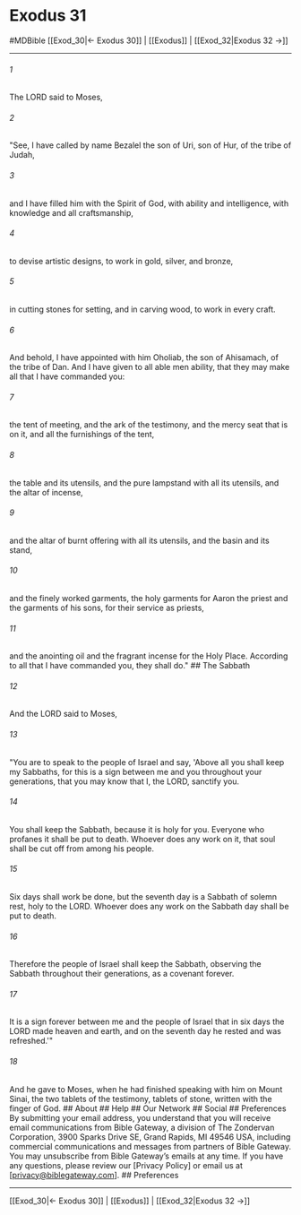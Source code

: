 # Exodus 31
#MDBible
[[Exod_30|← Exodus 30]] | [[Exodus]] | [[Exod_32|Exodus 32 →]]

***


###### 1 
The LORD said to Moses, 

###### 2 
"See, I have called by name Bezalel the son of Uri, son of Hur, of the tribe of Judah, 

###### 3 
and I have filled him with the Spirit of God, with ability and intelligence, with knowledge and all craftsmanship, 

###### 4 
to devise artistic designs, to work in gold, silver, and bronze, 

###### 5 
in cutting stones for setting, and in carving wood, to work in every craft. 

###### 6 
And behold, I have appointed with him Oholiab, the son of Ahisamach, of the tribe of Dan. And I have given to all able men ability, that they may make all that I have commanded you: 

###### 7 
the tent of meeting, and the ark of the testimony, and the mercy seat that is on it, and all the furnishings of the tent, 

###### 8 
the table and its utensils, and the pure lampstand with all its utensils, and the altar of incense, 

###### 9 
and the altar of burnt offering with all its utensils, and the basin and its stand, 

###### 10 
and the finely worked garments, the holy garments for Aaron the priest and the garments of his sons, for their service as priests, 

###### 11 
and the anointing oil and the fragrant incense for the Holy Place. According to all that I have commanded you, they shall do." ## The Sabbath 

###### 12 
And the LORD said to Moses, 

###### 13 
"You are to speak to the people of Israel and say, 'Above all you shall keep my Sabbaths, for this is a sign between me and you throughout your generations, that you may know that I, the LORD, sanctify you. 

###### 14 
You shall keep the Sabbath, because it is holy for you. Everyone who profanes it shall be put to death. Whoever does any work on it, that soul shall be cut off from among his people. 

###### 15 
Six days shall work be done, but the seventh day is a Sabbath of solemn rest, holy to the LORD. Whoever does any work on the Sabbath day shall be put to death. 

###### 16 
Therefore the people of Israel shall keep the Sabbath, observing the Sabbath throughout their generations, as a covenant forever. 

###### 17 
It is a sign forever between me and the people of Israel that in six days the LORD made heaven and earth, and on the seventh day he rested and was refreshed.'" 

###### 18 
And he gave to Moses, when he had finished speaking with him on Mount Sinai, the two tablets of the testimony, tablets of stone, written with the finger of God. ## About ## Help ## Our Network ## Social ## Preferences By submitting your email address, you understand that you will receive email communications from Bible Gateway, a division of The Zondervan Corporation, 3900 Sparks Drive SE, Grand Rapids, MI 49546 USA, including commercial communications and messages from partners of Bible Gateway. You may unsubscribe from Bible Gateway&rsquo;s emails at any time. If you have any questions, please review our [Privacy Policy] or email us at [privacy@biblegateway.com]. ## Preferences

***

[[Exod_30|← Exodus 30]] | [[Exodus]] | [[Exod_32|Exodus 32 →]]
